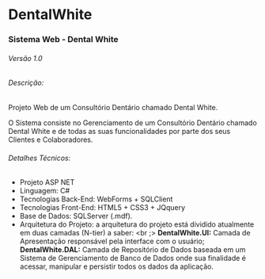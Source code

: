 # DentalWhite
### Sistema Web - Dental White
###### Versão 1.0

###### Descrição:
<p>Projeto Web de um Consultório Dentário chamado Dental White.</p>
<p>O Sistema consiste no Gerenciamento de um Consultório Dentário chamado Dental White e de todas as suas funcionalidades por parte dos seus Clientes e Colaboradores.</p>

###### Detalhes Técnicos:
- Projeto ASP NET 
- Linguagem: C# 
- Tecnologias Back-End: WebForms + SQLClient 
- Tecnologias Front-End: HTML5 + CSS3 + JQquery 
- Base de Dados: SQLServer (.mdf).
- Arquitetura do Projeto: a arquitetura do projeto está dividido atualmente em duas camadas (N-tier) a saber: <br ;>
**DentalWhite.UI:** Camada de Apresentação responsável pela interface com o usuário; <br />
**DentalWhite.DAL:** Camada de Repositório de Dados baseada em um Sistema de Gerenciamento de Banco de Dados onde sua finalidade é acessar, manipular e persistir todos os dados da aplicação.

